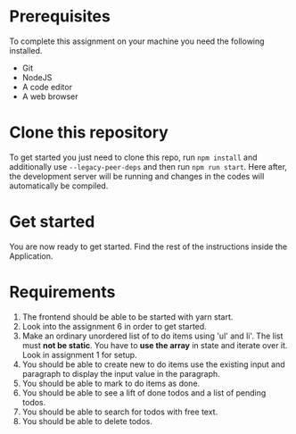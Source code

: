 # Prerequisites

To complete this assignment on your machine you need the following installed.

* Git
* NodeJS
* A code editor
* A web browser

# Clone this repository

To get started you just need to clone this repo, run `npm install` and additionally use `--legacy-peer-deps` and then run `npm run start`. Here after, the development server will be running and changes in the codes will automatically be compiled.

# Get started

You are now ready to get started. Find the rest of the instructions inside the Application.

# Requirements
1. The frontend should be able to be started with yarn start.
2. Look into the assignment 6 in order to get started.
3.  Make an ordinary unordered list of to do items using 'ul' and li'. The list must <b>not be static</b>. You have to <b>use the array</b> in state and iterate over it. Look in assignment 1 for setup.
4. You should be able to create new to do items use the existing input and paragraph to display the input value in the paragraph. 
5. You should be able to mark to do items as done.
6. You should be able to see a lift of done todos and a list of pending todos.
7. You should be able to search for todos with free text.
8. You should be able to delete todos.
